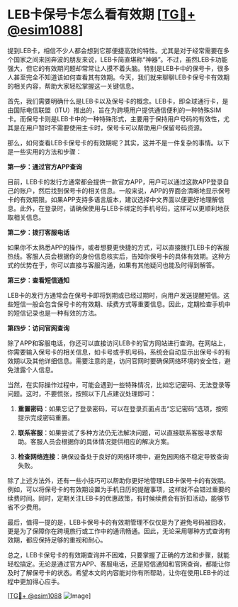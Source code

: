 # LEB卡保号卡怎么看有效期 [[TG💪+ @esim1088](https://t.me/s/esim1088)]

提到LEB卡，相信不少人都会想到它那便捷高效的特性。尤其是对于经常需要在多个国家之间来回奔波的朋友来说，LEB卡简直堪称“神器”。不过，虽然LEB卡功能强大，但它的有效期问题却常常让人摸不着头脑。特别是LEB卡中的保号卡，很多人甚至完全不知道该如何查看其有效期。今天，我们就来聊聊LEB卡保号卡有效期的相关内容，帮助大家轻松掌握这一关键信息。

首先，我们需要明确什么是LEB卡以及保号卡的概念。LEB卡，即全球通行卡，是由国际电信联盟（ITU）推出的，旨在为跨境用户提供通信便利的一种特殊SIM卡。而保号卡则是LEB卡中的一种特殊形式，主要用于保持用户号码的有效性，尤其是在用户暂时不需要使用主卡时，保号卡可以帮助用户保留号码资源。

那么，如何查看LEB卡保号卡的有效期呢？其实，这并不是一件复杂的事情。以下是一些实用的方法和步骤：

**第一步：通过官方APP查询**

目前，LEB卡的发行方通常都会提供一款官方APP，用户可以通过这款APP登录自己的账户，然后找到保号卡的相关信息。一般来说，APP的界面会清晰地显示保号卡的有效期限。如果APP支持多语言版本，建议选择中文界面以便更好地理解信息。此外，在登录时，请确保使用与LEB卡绑定的手机号码，这样可以更顺利地获取相关信息。

**第二步：拨打客服电话**

如果你不太熟悉APP的操作，或者想要更快捷的方式，可以直接拨打LEB卡的客服热线。客服人员会根据你的身份信息核实后，告知你保号卡的具体有效期。这种方式的优势在于，你可以直接与客服沟通，如果有其他疑问也能及时得到解答。

**第三步：查看短信通知**

LEB卡的发行方通常会在保号卡即将到期或已经过期时，向用户发送提醒短信。这些短信一般会包含保号卡的有效期、续费方式等重要信息。因此，定期检查手机中的短信记录也是一种有效的方法。

**第四步：访问官网查询**

除了APP和客服电话，你还可以直接访问LEB卡的官方网站进行查询。在网站上，你需要输入保号卡的相关信息，如卡号或手机号码，系统会自动显示出保号卡的有效期以及其他详细信息。需要注意的是，访问官网时要确保网络环境的安全性，避免泄露个人信息。

当然，在实际操作过程中，可能会遇到一些特殊情况，比如忘记密码、无法登录等问题。这时，不要慌张，按照以下几点建议处理即可：

1. **重置密码**：如果忘记了登录密码，可以在登录页面点击“忘记密码”选项，按照提示完成密码重置。
   
2. **联系客服**：如果尝试了多种方法仍无法解决问题，可以直接联系客服寻求帮助。客服人员会根据你的具体情况提供相应的解决方案。

3. **检查网络连接**：确保设备处于良好的网络环境中，避免因网络不稳定导致查询失败。

除了上述方法外，还有一些小技巧可以帮助你更好地管理LEB卡保号卡的有效期。例如，可以将保号卡的有效期设置为手机日历的提醒事项，这样就不会错过重要的续费时间。同时，定期关注LEB卡的优惠政策，有时候续费会有折扣活动，能够节省不少费用。

最后，值得一提的是，LEB卡保号卡的有效期管理不仅仅是为了避免号码被回收，更是为了保障你在跨境旅行或工作中的通讯畅通。因此，无论采用哪种方式查询有效期，都应保持足够的重视和耐心。

总之，LEB卡保号卡的有效期查询并不困难，只要掌握了正确的方法和步骤，就能轻松搞定。无论是通过官方APP、客服电话，还是短信通知和官网查询，都能让你及时了解保号卡的状态。希望本文的内容能对你有所帮助，让你在使用LEB卡的过程中更加得心应手。

[[TG💪+ @esim1088](https://t.me/s/esim1088) ![Image](https://i.postimg.cc/4NQfJmqS/Snipaste-2025-05-13-00-14-12.png)]